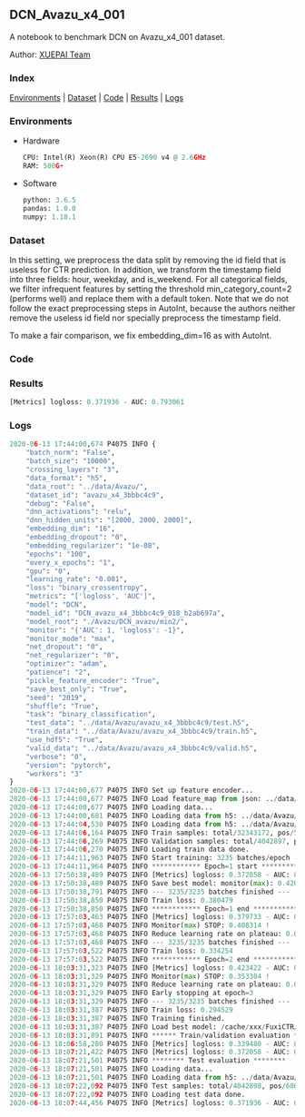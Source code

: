 ## DCN_Avazu_x4_001

A notebook to benchmark DCN on Avazu_x4_001 dataset.

Author: [XUEPAI Team](https://github.com/xue-pai)


### Index
[Environments](#Environments) | [Dataset](#Dataset) | [Code](#Code) | [Results](#Results) | [Logs](#Logs)

### Environments
+ Hardware

  ```python
  CPU: Intel(R) Xeon(R) CPU E5-2690 v4 @ 2.6GHz
  RAM: 500G+
  ```
+ Software

  ```python
  python: 3.6.5
  pandas: 1.0.0
  numpy: 1.18.1
  ```

### Dataset
In this setting, we preprocess the data split by removing the id field that is useless for CTR prediction. In addition, we transform the timestamp field into three fields: hour, weekday, and is_weekend. For all categorical fields, we filter infrequent features by setting the threshold min_category_count=2 (performs well) and replace them with a default <OOV> token. Note that we do not follow the exact preprocessing steps in AutoInt, because the authors neither remove the useless id field nor specially preprocess the timestamp field.

To make a fair comparison, we fix embedding_dim=16 as with AutoInt.


### Code




### Results
```python
[Metrics] logloss: 0.371936 - AUC: 0.793061
```


### Logs
```python
2020-06-13 17:44:00,674 P4075 INFO {
    "batch_norm": "False",
    "batch_size": "10000",
    "crossing_layers": "3",
    "data_format": "h5",
    "data_root": "../data/Avazu/",
    "dataset_id": "avazu_x4_3bbbc4c9",
    "debug": "False",
    "dnn_activations": "relu",
    "dnn_hidden_units": "[2000, 2000, 2000]",
    "embedding_dim": "16",
    "embedding_dropout": "0",
    "embedding_regularizer": "1e-08",
    "epochs": "100",
    "every_x_epochs": "1",
    "gpu": "0",
    "learning_rate": "0.001",
    "loss": "binary_crossentropy",
    "metrics": "['logloss', 'AUC']",
    "model": "DCN",
    "model_id": "DCN_avazu_x4_3bbbc4c9_018_b2ab697a",
    "model_root": "./Avazu/DCN_avazu/min2/",
    "monitor": "{'AUC': 1, 'logloss': -1}",
    "monitor_mode": "max",
    "net_dropout": "0",
    "net_regularizer": "0",
    "optimizer": "adam",
    "patience": "2",
    "pickle_feature_encoder": "True",
    "save_best_only": "True",
    "seed": "2019",
    "shuffle": "True",
    "task": "binary_classification",
    "test_data": "../data/Avazu/avazu_x4_3bbbc4c9/test.h5",
    "train_data": "../data/Avazu/avazu_x4_3bbbc4c9/train.h5",
    "use_hdf5": "True",
    "valid_data": "../data/Avazu/avazu_x4_3bbbc4c9/valid.h5",
    "verbose": "0",
    "version": "pytorch",
    "workers": "3"
}
2020-06-13 17:44:00,677 P4075 INFO Set up feature encoder...
2020-06-13 17:44:00,677 P4075 INFO Load feature_map from json: ../data/Avazu/avazu_x4_3bbbc4c9/feature_map.json
2020-06-13 17:44:00,677 P4075 INFO Loading data...
2020-06-13 17:44:00,681 P4075 INFO Loading data from h5: ../data/Avazu/avazu_x4_3bbbc4c9/train.h5
2020-06-13 17:44:04,530 P4075 INFO Loading data from h5: ../data/Avazu/avazu_x4_3bbbc4c9/valid.h5
2020-06-13 17:44:06,164 P4075 INFO Train samples: total/32343172, pos/5492052, neg/26851120, ratio/16.98%
2020-06-13 17:44:06,269 P4075 INFO Validation samples: total/4042897, pos/686507, neg/3356390, ratio/16.98%
2020-06-13 17:44:06,270 P4075 INFO Loading train data done.
2020-06-13 17:44:11,963 P4075 INFO Start training: 3235 batches/epoch
2020-06-13 17:44:11,964 P4075 INFO ************ Epoch=1 start ************
2020-06-13 17:50:38,489 P4075 INFO [Metrics] logloss: 0.372058 - AUC: 0.792786
2020-06-13 17:50:38,489 P4075 INFO Save best model: monitor(max): 0.420728
2020-06-13 17:50:38,791 P4075 INFO --- 3235/3235 batches finished ---
2020-06-13 17:50:38,850 P4075 INFO Train loss: 0.380479
2020-06-13 17:50:38,850 P4075 INFO ************ Epoch=1 end ************
2020-06-13 17:57:03,463 P4075 INFO [Metrics] logloss: 0.379733 - AUC: 0.788047
2020-06-13 17:57:03,468 P4075 INFO Monitor(max) STOP: 0.408314 !
2020-06-13 17:57:03,468 P4075 INFO Reduce learning rate on plateau: 0.000100
2020-06-13 17:57:03,468 P4075 INFO --- 3235/3235 batches finished ---
2020-06-13 17:57:03,522 P4075 INFO Train loss: 0.334254
2020-06-13 17:57:03,522 P4075 INFO ************ Epoch=2 end ************
2020-06-13 18:03:31,323 P4075 INFO [Metrics] logloss: 0.423422 - AUC: 0.776726
2020-06-13 18:03:31,329 P4075 INFO Monitor(max) STOP: 0.353304 !
2020-06-13 18:03:31,329 P4075 INFO Reduce learning rate on plateau: 0.000010
2020-06-13 18:03:31,329 P4075 INFO Early stopping at epoch=3
2020-06-13 18:03:31,329 P4075 INFO --- 3235/3235 batches finished ---
2020-06-13 18:03:31,387 P4075 INFO Train loss: 0.294529
2020-06-13 18:03:31,387 P4075 INFO Training finished.
2020-06-13 18:03:31,387 P4075 INFO Load best model: /cache/xxx/FuxiCTR/benchmarks/Avazu/DCN_avazu/min2/avazu_x4_3bbbc4c9/DCN_avazu_x4_3bbbc4c9_018_b2ab697a_model.ckpt
2020-06-13 18:03:31,891 P4075 INFO ****** Train/validation evaluation ******
2020-06-13 18:06:58,280 P4075 INFO [Metrics] logloss: 0.339480 - AUC: 0.843293
2020-06-13 18:07:21,422 P4075 INFO [Metrics] logloss: 0.372058 - AUC: 0.792786
2020-06-13 18:07:21,501 P4075 INFO ******** Test evaluation ********
2020-06-13 18:07:21,501 P4075 INFO Loading data...
2020-06-13 18:07:21,501 P4075 INFO Loading data from h5: ../data/Avazu/avazu_x4_3bbbc4c9/test.h5
2020-06-13 18:07:22,092 P4075 INFO Test samples: total/4042898, pos/686507, neg/3356391, ratio/16.98%
2020-06-13 18:07:22,092 P4075 INFO Loading test data done.
2020-06-13 18:07:44,456 P4075 INFO [Metrics] logloss: 0.371936 - AUC: 0.793061

```
